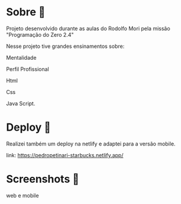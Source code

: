 # Sobre 💬
Projeto desenvolvido durante as aulas do Rodolfo Mori pela missão "Programação do Zero 2.4"

Nesse projeto tive grandes ensinamentos sobre:

 Mentalidade

 Perfil Profissional

 Html 

 Css

 Java Script.

# Deploy 🚀
Realizei também um deploy na netlify e adaptei para a versão mobile.

link: https://pedropetinari-starbucks.netlify.app/


# Screenshots 🎨
web e mobile
